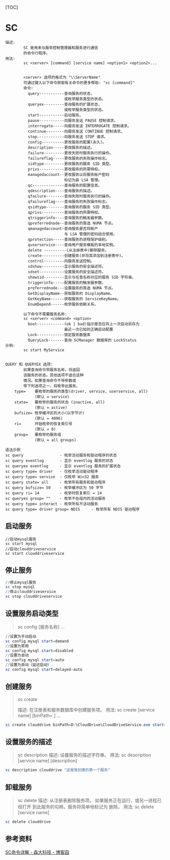 [TOC]

# SC
```
描述:
        SC 是用来与服务控制管理器和服务进行通信
        的命令行程序。
用法:
        sc <server> [command] [service name] <option1> <option2>...


        <server> 选项的格式为 "\\ServerName"
        可通过键入以下命令获取有关命令的更多帮助: "sc [command]"
        命令:
          query-----------查询服务的状态，
                          或枚举服务类型的状态。
          queryex---------查询服务的扩展状态，
                          或枚举服务类型的状态。
          start-----------启动服务。
          pause-----------向服务发送 PAUSE 控制请求。
          interrogate-----向服务发送 INTERROGATE 控制请求。
          continue--------向服务发送 CONTINUE 控制请求。
          stop------------向服务发送 STOP 请求。
          config----------更改服务的配置(永久)。
          description-----更改服务的描述。
          failure---------更改失败时服务执行的操作。
          failureflag-----更改服务的失败操作标志。
          sidtype---------更改服务的服务 SID 类型。
          privs-----------更改服务的所需特权。
          managedaccount--更改服务以将服务帐户密码
                          标记为由 LSA 管理。
          qc--------------查询服务的配置信息。
          qdescription----查询服务的描述。
          qfailure--------查询失败时服务执行的操作。
          qfailureflag----查询服务的失败操作标志。
          qsidtype--------查询服务的服务 SID 类型。
          qprivs----------查询服务的所需特权。
          qtriggerinfo----查询服务的触发器参数。
          qpreferrednode--查询服务的首选 NUMA 节点。
          qmanagedaccount-查询服务是否将帐户
                          与 LSA 管理的密码结合使用。
          qprotection-----查询服务的进程保护级别。
          quserservice----查询用户服务模板的本地实例。
          delete ----------(从注册表中)删除服务。
          create----------创建服务(并将其添加到注册表中)。
          control---------向服务发送控制。
          sdshow----------显示服务的安全描述符。
          sdset-----------设置服务的安全描述符。
          showsid---------显示与任意名称对应的服务 SID 字符串。
          triggerinfo-----配置服务的触发器参数。
          preferrednode---设置服务的首选 NUMA 节点。
          GetDisplayName--获取服务的 DisplayName。
          GetKeyName------获取服务的 ServiceKeyName。
          EnumDepend------枚举服务依赖关系。
          
        以下命令不需要服务名称:
        sc <server> <command> <option>
          boot------------(ok | bad)指示是否应将上一次启动另存为
                          最近一次已知的正确启动配置
          Lock------------锁定服务数据库
          QueryLock-------查询 SCManager 数据库的 LockStatus
示例:
        sc start MyService


QUERY 和 QUERYEX 选项:
        如果查询命令带服务名称，将返回
        该服务的状态。其他选项不适合这种
        情况。如果查询命令不带参数或
        带下列选项之一，将枚举此服务。
    type=    要枚举的服务的类型(driver, service, userservice, all)
             (默认 = service)
    state=   要枚举的服务的状态 (inactive, all)
             (默认 = active)
    bufsize= 枚举缓冲区的大小(以字节计)
             (默认 = 4096)
    ri=      开始枚举的恢复索引号
             (默认 = 0)
    group=   要枚举的服务组
             (默认 = all groups)

语法示例
sc query                - 枚举活动服务和驱动程序的状态
sc query eventlog       - 显示 eventlog 服务的状态
sc queryex eventlog     - 显示 eventlog 服务的扩展状态
sc query type= driver   - 仅枚举活动驱动程序
sc query type= service  - 仅枚举 Win32 服务
sc query state= all     - 枚举所有服务和驱动程序
sc query bufsize= 50    - 枚举缓冲区为 50 字节
sc query ri= 14         - 枚举时恢复索引 = 14
sc queryex group= ""    - 枚举不在组内的活动服务
sc query type= interact - 枚举所有不活动服务
sc query type= driver group= NDIS     - 枚举所有 NDIS 驱动程序
```


## 启动服务

```shell
//启动mysql服务
sc start mysql
//启动clouddriveservice
sc start clouddriveservice
```

## 停止服务

```powershell
//停止mysql服务
sc stop mysql
//停止clouddriveservice
sc stop clouddriveservice
```

## 设置服务启动类型

> sc <server> config [服务名称] <option1> <option2>...

```powershell
//设置为手动启动
sc config mysql start=demand
//设置为禁用
sc config mysql start=disabled
//设置为自动
sc config mysql start=auto
//设置为自动（延迟启动）
sc config mysql start=delayed-auto
```

## 创建服务

> sc create
>
> 描述:
> 在注册表和服务数据库中创建服务项。
> 用法:
> sc <server> create [service name] [binPath= ] <option1> <option2>...

```powershell
sc create clouddrive binPath=D:\CloudDrive\CloudDriveService.exe start=auto
```

## 设置服务的描述

> sc description
> 描述:
> 设置服务的描述字符串。
> 用法:
> sc <server> description [service name] [description]

```powershell
sc description clouddrive "这是我创建的第一个服务"
```

## 卸载服务

> sc delete
> 描述:
> 从注册表删除服务项。
> 如果服务正在运行，或另一进程已经打开
> 到此服务的句柄，服务将简单地标记为
> 删除。
> 用法:
> sc <server> delete [service name]

```powershell
sc delete clouddrive
```

## 参考资料

[SC命令详解 - 森大科技 - 博客园](https://www.cnblogs.com/cnsend/p/12907229.html)
